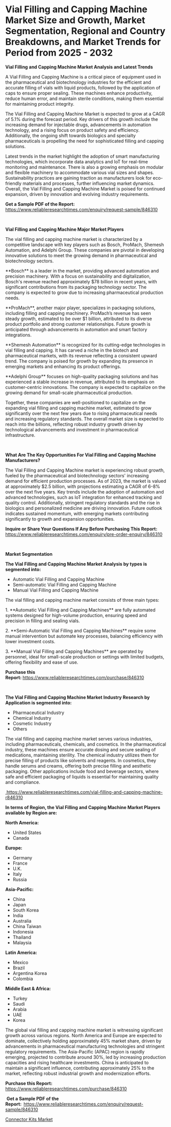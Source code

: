 <p><h1>Vial Filling and Capping Machine Market Size and Growth, Market Segmentation, Regional and Country Breakdowns, and Market Trends for Period from 2025 -  2032</h1></p><p><strong>Vial Filling and Capping Machine Market Analysis and Latest Trends</strong></p>
<p><p>A Vial Filling and Capping Machine is a critical piece of equipment used in the pharmaceutical and biotechnology industries for the efficient and accurate filling of vials with liquid products, followed by the application of caps to ensure proper sealing. These machines enhance productivity, reduce human error, and maintain sterile conditions, making them essential for maintaining product integrity.</p><p>The Vial Filling and Capping Machine Market is expected to grow at a CAGR of 5.1% during the forecast period. Key drivers of this growth include the increasing demand for injectable drugs, advancements in automation technology, and a rising focus on product safety and efficiency. Additionally, the ongoing shift towards biologics and specialty pharmaceuticals is propelling the need for sophisticated filling and capping solutions.</p><p>Latest trends in the market highlight the adoption of smart manufacturing technologies, which incorporate data analytics and IoT for real-time monitoring and maintenance. There is also a growing emphasis on modular and flexible machinery to accommodate various vial sizes and shapes. Sustainability practices are gaining traction as manufacturers look for eco-friendly materials and processes, further influencing market dynamics. Overall, the Vial Filling and Capping Machine Market is poised for continued expansion, driven by innovation and evolving industry requirements.</p></p>
<p><strong>Get a Sample PDF of the Report:&nbsp;</strong> <a href="https://www.reliableresearchtimes.com/enquiry/request-sample/846310?utm_campaign=2139&utm_medium=2&utm_source=Github&utm_content=ia&utm_term=20022025&utm_id=vial-filling-and-capping-machine">https://www.reliableresearchtimes.com/enquiry/request-sample/846310</a></p>
<p>&nbsp;</p>
<p><strong>Vial Filling and Capping Machine Major Market Players</strong></p>
<p><p>The vial filling and capping machine market is characterized by a competitive landscape with key players such as Bosch, ProMach, Shemesh Automation, and Adelphi Group. These companies are pivotal in developing innovative solutions to meet the growing demand in pharmaceutical and biotechnology sectors.</p><p>**Bosch** is a leader in the market, providing advanced automation and precision machinery. With a focus on sustainability and digitalization, Bosch's revenue reached approximately $78 billion in recent years, with significant contributions from its packaging technology sector. The company is expected to grow due to increasing pharmaceutical production needs.</p><p>**ProMach**, another major player, specializes in packaging solutions, including filling and capping machinery. ProMach’s revenue has seen steady growth, estimated to be over $1 billion, attributed to its diverse product portfolio and strong customer relationships. Future growth is anticipated through advancements in automation and smart factory integrations.</p><p>**Shemesh Automation** is recognized for its cutting-edge technologies in vial filling and capping. It has carved a niche in the biotech and pharmaceutical markets, with its revenue reflecting a consistent upward trend. The company is poised for growth by expanding its presence in emerging markets and enhancing its product offerings.</p><p>**Adelphi Group** focuses on high-quality packaging solutions and has experienced a stable increase in revenue, attributed to its emphasis on customer-centric innovations. The company is expected to capitalize on the growing demand for small-scale pharmaceutical production.</p><p>Together, these companies are well-positioned to capitalize on the expanding vial filling and capping machine market, estimated to grow significantly over the next few years due to rising pharmaceutical needs and increasing regulatory standards. The overall market size is expected to reach into the billions, reflecting robust industry growth driven by technological advancements and investment in pharmaceutical infrastructure.</p></p>
<p>&nbsp;</p>
<p><strong>What Are The Key Opportunities For Vial Filling and Capping Machine Manufacturers?</strong></p>
<p><p>The Vial Filling and Capping Machine market is experiencing robust growth, fueled by the pharmaceutical and biotechnology sectors' increasing demand for efficient production processes. As of 2023, the market is valued at approximately $2.5 billion, with projections estimating a CAGR of 6-8% over the next five years. Key trends include the adoption of automation and advanced technologies, such as IoT integration for enhanced tracking and quality control. Additionally, stringent regulatory standards and the rise in biologics and personalized medicine are driving innovation. Future outlook indicates sustained momentum, with emerging markets contributing significantly to growth and expansion opportunities.</p></p>
<p><strong>Inquire or Share Your Questions If Any Before Purchasing This Report:</strong> <a href="https://www.reliableresearchtimes.com/enquiry/pre-order-enquiry/846310?utm_campaign=2139&utm_medium=2&utm_source=Github&utm_content=ia&utm_term=20022025&utm_id=vial-filling-and-capping-machine">https://www.reliableresearchtimes.com/enquiry/pre-order-enquiry/846310</a></p>
<p>&nbsp;</p>
<p><strong>Market Segmentation</strong></p>
<p><strong>The Vial Filling and Capping Machine Market Analysis by types is segmented into:</strong></p>
<p><ul><li>Automatic Vial Filling and Capping Machine</li><li>Semi-automatic Vial Filling and Capping Machine</li><li>Manual Vial Filling and Capping Machine</li></ul></p>
<p><p>The vial filling and capping machine market consists of three main types: </p><p>1. **Automatic Vial Filling and Capping Machines** are fully automated systems designed for high-volume production, ensuring speed and precision in filling and sealing vials. </p><p>2. **Semi-Automatic Vial Filling and Capping Machines** require some manual intervention but automate key processes, balancing efficiency with lower investment costs. </p><p>3. **Manual Vial Filling and Capping Machines** are operated by personnel, ideal for small-scale production or settings with limited budgets, offering flexibility and ease of use.</p></p>
<p><strong>Purchase this Report:&nbsp;</strong><a href="https://www.reliableresearchtimes.com/purchase/846310?utm_campaign=2139&utm_medium=2&utm_source=Github&utm_content=ia&utm_term=20022025&utm_id=vial-filling-and-capping-machine">https://www.reliableresearchtimes.com/purchase/846310</a></p>
<p>&nbsp;</p>
<p><strong>The Vial Filling and Capping Machine Market Industry Research by Application is segmented into:</strong></p>
<p><ul><li>Pharmaceutical Industry</li><li>Chemical Industry</li><li>Cosmetic Industry</li><li>Others</li></ul></p>
<p><p>The vial filling and capping machine market serves various industries, including pharmaceuticals, chemicals, and cosmetics. In the pharmaceutical industry, these machines ensure accurate dosing and secure sealing of medications, maintaining sterility. The chemical industry utilizes them for precise filling of products like solvents and reagents. In cosmetics, they handle serums and creams, offering both precise filling and aesthetic packaging. Other applications include food and beverage sectors, where safe and efficient packaging of liquids is essential for maintaining quality and compliance.</p></p>
<p><a href="https://www.reliableresearchtimes.com/vial-filling-and-capping-machine-r846310?utm_campaign=2139&utm_medium=2&utm_source=Github&utm_content=ia&utm_term=20022025&utm_id=vial-filling-and-capping-machine">&nbsp;https://www.reliableresearchtimes.com/vial-filling-and-capping-machine-r846310</a></p>
<p><strong>In terms of Region, the Vial Filling and Capping Machine Market Players available by Region are:</strong></p>
<p>
    <p> <strong> North America: </strong>
        <ul>
            <li>United States</li>
            <li>Canada</li>
        </ul>
        </p> 
    <p> <strong> Europe: </strong>
        <ul>
            <li>Germany</li>
            <li>France</li>
            <li>U.K.</li>
            <li>Italy</li>
            <li>Russia</li>
        </ul>
        </p> 
    <p> <strong> Asia-Pacific: </strong>
        <ul>
            <li>China</li>
            <li>Japan</li>
            <li>South Korea</li>
            <li>India</li>
            <li>Australia</li>
            <li>China Taiwan</li>
            <li>Indonesia</li>
            <li>Thailand</li>
            <li>Malaysia</li>
        </ul>
        </p> 
    <p> <strong> Latin America: </strong>
        <ul>
            <li>Mexico</li>
            <li>Brazil</li>
            <li>Argentina Korea</li>
            <li>Colombia</li>
        </ul>
        </p> 
    <p> <strong> Middle East & Africa: </strong>
        <ul>
            <li>Turkey</li>
            <li>Saudi</li>
            <li>Arabia</li>
            <li>UAE</li>
            <li>Korea</li>
        </ul>
    </p>
    </p>
<p><p>The global vial filling and capping machine market is witnessing significant growth across various regions. North America and Europe are expected to dominate, collectively holding approximately 45% market share, driven by advancements in pharmaceutical manufacturing technologies and stringent regulatory requirements. The Asia-Pacific (APAC) region is rapidly emerging, projected to contribute around 30%, led by increasing production capacities and rising healthcare investments. China is anticipated to maintain a significant influence, contributing approximately 25% to the market, reflecting robust industrial growth and modernization efforts.</p></p>
<p><strong>Purchase this Report: </strong><a href="https://www.reliableresearchtimes.com/purchase/846310?utm_campaign=2139&utm_medium=2&utm_source=Github&utm_content=ia&utm_term=20022025&utm_id=vial-filling-and-capping-machine">https://www.reliableresearchtimes.com/purchase/846310</a></p>
<p>&nbsp;<strong>Get a Sample PDF of the Report:&nbsp;&nbsp;</strong><a href="https://www.reliableresearchtimes.com/enquiry/request-sample/846310?utm_campaign=2139&utm_medium=2&utm_source=Github&utm_content=ia&utm_term=20022025&utm_id=vial-filling-and-capping-machine">https://www.reliableresearchtimes.com/enquiry/request-sample/846310</a></p>
<p><strong></strong></p>
<p><p><a href="https://github.com/petbigbeepjn/Market-Research-Report-List-1/blob/main/connector-kits-market.md?utm_campaign=2139&utm_medium=2&utm_source=Github&utm_content=ia&utm_term=20022025&utm_id=vial-filling-and-capping-machine">Connector Kits Market</a></p></p>